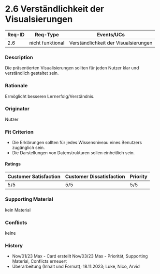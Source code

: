 # 2.6 Verständlichkeit der Visualsierungen

| Req-ID | Req-Type | Events/UCs |
|--------|----------|------------|
| 2.6    |nicht funktional|Verständlichkeit der Visualsierungen|

### Description
Die präsentierten Visualisierungen sollten für jeden Nutzer klar und verständlich gestaltet sein.

### Rationale
Ermöglicht besseren Lernerfolg/Verständnis.

### Originator
Nutzer

### Fit Criterion
- Die Erklärungen sollten für jedes Wissensniveau eines Benutzers zugänglich sein.
- Die Darstellungen von Datenstrukturen sollen einheitlich sein.

#### Ratings
| Customer Satisfaction | Customer Dissatisfaction | Priority |
|----------------------|-------------------------|----------|
| 5/5                  | 5/5                     | 5/5      |

### Supporting Material
kein Material

### Conflicts
keine

### History
- Nov/01/23 Max - Card erstellt Nov/03/23 Max - Priorität, Supporting Material, Conflicts erneuert
- Überarbeitung (Inhalt und Format); 18.11.2023; Luke, Nico, Arvid

